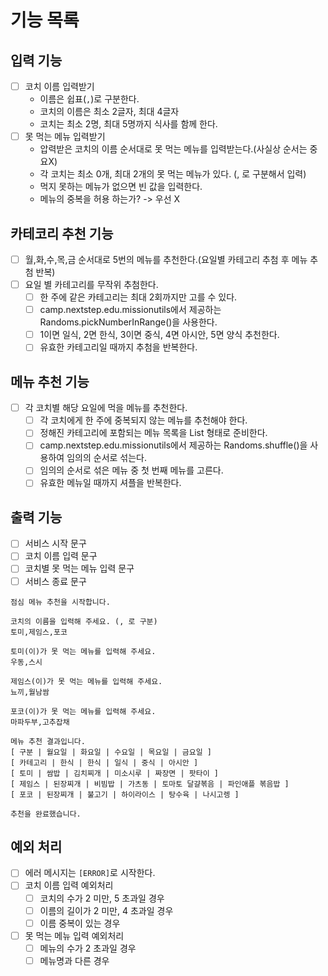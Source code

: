 # 기능 목록
## 입력 기능
- [ ] 코치 이름 입력받기
  - 이름은 쉽표(`,`)로 구분한다.
  - 코치의 이름은 최소 2글자, 최대 4글자
  - 코치는 최소 2명, 최대 5명까지 식사를 함께 한다.
- [ ] 못 먹는 메뉴 입력받기
  - 압력받은 코치의 이름 순서대로 못 먹는 메뉴를 입력받는다.(사실상 순서는 중요X)
  - 각 코치는 최소 0개, 최대 2개의 못 먹는 메뉴가 있다. (, 로 구분해서 입력)
  - 먹지 못하는 메뉴가 없으면 빈 값을 입력한다.
  - 메뉴의 중복을 허용 하는가? -> 우선 X 

## 카테코리 추천 기능
- [ ] 월,화,수,목,금 순서대로 5번의 메뉴를 추천한다.(요일별 카테고리 추첨 후 메뉴 추첨 반복)
- [ ] 요일 별 카테고리를 무작위 추첨한다.
  - [ ] 한 주에 같은 카테고리는 최대 2회까지만 고를 수 있다.
  - [ ] camp.nextstep.edu.missionutils에서 제공하는 Randoms.pickNumberInRange()을 사용한다.
  - [ ] 1이면 일식, 2면 한식, 3이면 중식, 4면 아시안, 5면 양식 추천한다.
  - [ ] 유효한 카테고리일 때까지 추첨을 반복한다.

## 메뉴 추천 기능
- [ ] 각 코치별 해당 요일에 먹을 메뉴를 추천한다.
  - [ ] 각 코치에게 한 주에 중복되지 않는 메뉴를 추천해야 한다.
  - [ ] 정해진 카테고리에 포함되는 메뉴 목록을 List<String> 형태로 준비한다.
  - [ ] camp.nextstep.edu.missionutils에서 제공하는 Randoms.shuffle()을 사용하여 임의의 순서로 섞는다.
  - [ ] 임의의 순서로 섞은 메뉴 중 첫 번째 메뉴를 고른다.
  - [ ] 유효한 메뉴일 때까지 셔플을 반복한다.

## 출력 기능
- [ ] 서비스 시작 문구
- [ ] 코치 이름 입력 문구
- [ ] 코치별 못 먹는 메뉴 입력 문구
- [ ] 서비스 종료 문구

```
점심 메뉴 추천을 시작합니다.

코치의 이름을 입력해 주세요. (, 로 구분)
토미,제임스,포코

토미(이)가 못 먹는 메뉴를 입력해 주세요.
우동,스시

제임스(이)가 못 먹는 메뉴를 입력해 주세요.
뇨끼,월남쌈

포코(이)가 못 먹는 메뉴를 입력해 주세요.
마파두부,고추잡채

메뉴 추천 결과입니다.
[ 구분 | 월요일 | 화요일 | 수요일 | 목요일 | 금요일 ]
[ 카테고리 | 한식 | 한식 | 일식 | 중식 | 아시안 ]
[ 토미 | 쌈밥 | 김치찌개 | 미소시루 | 짜장면 | 팟타이 ]
[ 제임스 | 된장찌개 | 비빔밥 | 가츠동 | 토마토 달걀볶음 | 파인애플 볶음밥 ]
[ 포코 | 된장찌개 | 불고기 | 하이라이스 | 탕수육 | 나시고렝 ]

추천을 완료했습니다.
```

## 예외 처리
- [ ] 에러 메시지는 `[ERROR]`로 시작한다.
- [ ] 코치 이름 입력 예외처리
  - [ ] 코치의 수가 2 미만, 5 초과일 경우
  - [ ] 이름의 길이가 2 미만, 4 초과일 경우
  - [ ] 이름 중복이 있는 경우
- [ ] 못 먹는 메뉴 입력 예외처리
  - [ ] 메뉴의 수가 2 초과일 경우
  - [ ] 메뉴명과 다른 경우